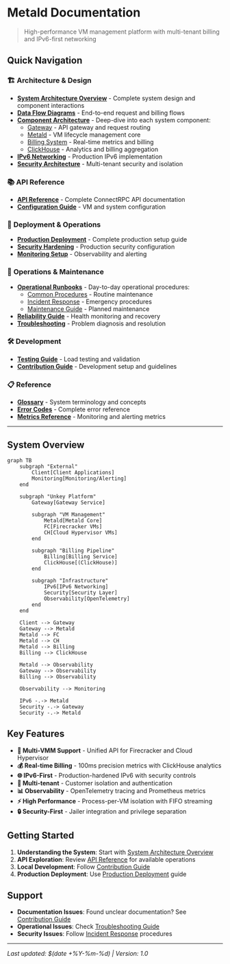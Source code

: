 # Metald Documentation

> High-performance VM management platform with multi-tenant billing and IPv6-first networking

## Quick Navigation

### 🏗️ **Architecture & Design**
- **[System Architecture Overview](architecture/overview.md)** - Complete system design and component interactions
- **[Data Flow Diagrams](architecture/data-flow.md)** - End-to-end request and billing flows
- **[Component Architecture](architecture/components/)** - Deep-dive into each system component:
  - [Gateway](architecture/components/gateway.md) - API gateway and request routing
  - [Metald](architecture/components/metald.md) - VM lifecycle management core
  - [Billing System](architecture/components/billing.md) - Real-time metrics and billing
  - [ClickHouse](architecture/components/clickhouse.md) - Analytics and billing aggregation
- **[IPv6 Networking](architecture/networking/ipv6.md)** - Production IPv6 implementation
- **[Security Architecture](architecture/security/overview.md)** - Multi-tenant security and isolation

### 📚 **API Reference**
- **[API Reference](api/reference.md)** - Complete ConnectRPC API documentation
- **[Configuration Guide](api/configuration.md)** - VM and system configuration

### 🚀 **Deployment & Operations**
- **[Production Deployment](deployment/production.md)** - Complete production setup guide
- **[Security Hardening](deployment/security-hardening.md)** - Production security configuration
- **[Monitoring Setup](deployment/monitoring-setup.md)** - Observability and alerting

### 🔧 **Operations & Maintenance**
- **[Operational Runbooks](operations/runbooks/)** - Day-to-day operational procedures:
  - [Common Procedures](operations/runbooks/common-procedures.md) - Routine maintenance
  - [Incident Response](operations/runbooks/incident-response.md) - Emergency procedures
  - [Maintenance Guide](operations/runbooks/maintenance.md) - Planned maintenance
- **[Reliability Guide](operations/reliability.md)** - Health monitoring and recovery
- **[Troubleshooting](operations/troubleshooting.md)** - Problem diagnosis and resolution

### 🛠️ **Development**
- **[Testing Guide](development/testing/stress-testing.md)** - Load testing and validation
- **[Contribution Guide](development/contribution-guide.md)** - Development setup and guidelines

### 📋 **Reference**
- **[Glossary](reference/glossary.md)** - System terminology and concepts
- **[Error Codes](reference/error-codes.md)** - Complete error reference
- **[Metrics Reference](reference/metrics-reference.md)** - Monitoring and alerting metrics

---

## System Overview

```mermaid
graph TB
    subgraph "External"
        Client[Client Applications]
        Monitoring[Monitoring/Alerting]
    end
    
    subgraph "Unkey Platform"
        Gateway[Gateway Service]
        
        subgraph "VM Management"
            Metald[Metald Core]
            FC[Firecracker VMs]
            CH[Cloud Hypervisor VMs]
        end
        
        subgraph "Billing Pipeline"
            Billing[Billing Service]
            ClickHouse[(ClickHouse)]
        end
        
        subgraph "Infrastructure"
            IPv6[IPv6 Networking]
            Security[Security Layer]
            Observability[OpenTelemetry]
        end
    end
    
    Client --> Gateway
    Gateway --> Metald
    Metald --> FC
    Metald --> CH
    Metald --> Billing
    Billing --> ClickHouse
    
    Metald --> Observability
    Gateway --> Observability
    Billing --> Observability
    
    Observability --> Monitoring
    
    IPv6 -.-> Metald
    Security -.-> Gateway
    Security -.-> Metald
```

## Key Features

- **🔄 Multi-VMM Support** - Unified API for Firecracker and Cloud Hypervisor
- **💰 Real-time Billing** - 100ms precision metrics with ClickHouse analytics
- **🌐 IPv6-First** - Production-hardened IPv6 with security controls
- **🏢 Multi-tenant** - Customer isolation and authentication
- **📊 Observability** - OpenTelemetry tracing and Prometheus metrics
- **⚡ High Performance** - Process-per-VM isolation with FIFO streaming
- **🔒 Security-First** - Jailer integration and privilege separation

## Getting Started

1. **Understanding the System**: Start with [System Architecture Overview](architecture/overview.md)
2. **API Exploration**: Review [API Reference](api/reference.md) for available operations
3. **Local Development**: Follow [Contribution Guide](development/contribution-guide.md)
4. **Production Deployment**: Use [Production Deployment](deployment/production.md) guide

## Support

- **Documentation Issues**: Found unclear documentation? See [Contribution Guide](development/contribution-guide.md)
- **Operational Issues**: Check [Troubleshooting Guide](operations/troubleshooting.md)
- **Security Issues**: Follow [Incident Response](operations/runbooks/incident-response.md) procedures

---

*Last updated: $(date +%Y-%m-%d) | Version: 1.0*